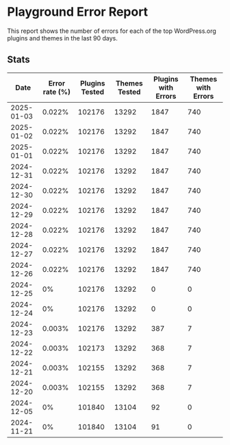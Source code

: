 # Playground Error Report
This report shows the number of errors for each of the top WordPress.org plugins and themes in the last 90 days.

## Stats
| Date | Error rate (%) | Plugins Tested | Themes Tested | Plugins with Errors | Themes with Errors |
|------|----------------|----------------|---------------|---------------------|--------------------|
| 2025-01-03 | 0.022% | 102176 | 13292 | 1847 | 740 |
| 2025-01-02 | 0.022% | 102176 | 13292 | 1847 | 740 |
| 2025-01-01 | 0.022% | 102176 | 13292 | 1847 | 740 |
| 2024-12-31 | 0.022% | 102176 | 13292 | 1847 | 740 |
| 2024-12-30 | 0.022% | 102176 | 13292 | 1847 | 740 |
| 2024-12-29 | 0.022% | 102176 | 13292 | 1847 | 740 |
| 2024-12-28 | 0.022% | 102176 | 13292 | 1847 | 740 |
| 2024-12-27 | 0.022% | 102176 | 13292 | 1847 | 740 |
| 2024-12-26 | 0.022% | 102176 | 13292 | 1847 | 740 |
| 2024-12-25 | 0% | 102176 | 13292 | 0 | 0 |
| 2024-12-24 | 0% | 102176 | 13292 | 0 | 0 |
| 2024-12-23 | 0.003% | 102176 | 13292 | 387 | 7 |
| 2024-12-22 | 0.003% | 102173 | 13292 | 368 | 7 |
| 2024-12-21 | 0.003% | 102155 | 13292 | 368 | 7 |
| 2024-12-20 | 0.003% | 102155 | 13292 | 368 | 7 |
| 2024-12-05 | 0% | 101840 | 13104 | 92 | 0 |
| 2024-11-21 | 0% | 101840 | 13104 | 91 | 0 |
